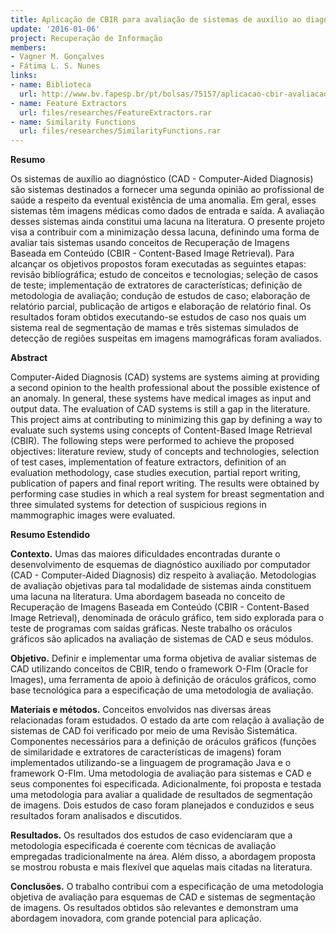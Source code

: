 ```yaml
---
title: Aplicação de CBIR para avaliação de sistemas de auxílio ao diagnóstico
update: '2016-01-06'
project: Recuperação de Informação
members:
- Vagner M. Gonçalves
- Fátima L. S. Nunes
links:
- name: Biblioteca
  url: http://www.bv.fapesp.br/pt/bolsas/75157/aplicacao-cbir-avaliacao-sistemas-auxilio/
- name: Feature Extractors
  url: files/researches/FeatureExtractors.rar
- name: Similarity Functions
  url: files/researches/SimilarityFunctions.rar
---
```


**Resumo**


Os sistemas de auxílio ao diagnóstico (CAD - Computer-Aided Diagnosis) são sistemas destinados a fornecer uma segunda opinião ao profissional de saúde a respeito da eventual existência de uma anomalia. Em geral, esses sistemas têm imagens médicas como dados de entrada e saída. A avaliação desses sistemas ainda constitui uma lacuna na literatura. O presente projeto visa a contribuir com a minimização dessa lacuna, definindo uma forma de avaliar tais sistemas usando conceitos de Recuperação de Imagens Baseada em Conteúdo (CBIR - Content-Based Image Retrieval). Para alcançar os objetivos propostos foram executadas as seguintes etapas: revisão bibliográfica; estudo de conceitos e tecnologias; seleção de casos de teste; implementação de extratores de características; definição de metodologia de avaliação; condução de estudos de caso; elaboração de relatório parcial, publicação de artigos e elaboração de relatório final. Os resultados foram obtidos executando-se estudos de caso nos quais um sistema real de segmentação de mamas e três sistemas simulados de detecção de regiões suspeitas em imagens mamográficas foram avaliados.


**Abstract**


Computer-Aided Diagnosis (CAD) systems are systems aiming at providing a second opinion to the health professional about the possible existence of an anomaly. In general, these systems have medical images as input and output data. The evaluation of CAD systems is still a gap in the literature. This project aims at contributing to minimizing this gap by defining a way to evaluate such systems using concepts of Content-Based Image Retrieval (CBIR). The following steps were performed to achieve the proposed objectives: literature review, study of concepts and technologies, selection of test cases, implementation of feature extractors, definition of an evaluation methodology, case studies execution, partial report writing, publication of papers and final report writing. The results were obtained by performing case studies in which a real system for breast segmentation and three simulated systems for detection of suspicious regions in mammographic images were evaluated.


**Resumo Estendido**



**Contexto.**
 Umas das maiores dificuldades encontradas durante o desenvolvimento de esquemas de diagnóstico auxiliado por computador (CAD - Computer-Aided Diagnosis) diz respeito à avaliação. Metodologias de avaliação objetivas para tal modalidade de sistemas ainda constituem uma lacuna na literatura. Uma abordagem baseada no conceito de Recuperação de Imagens Baseada em Conteúdo (CBIR - Content-Based Image Retrieval), denominada de oráculo gráfico, tem sido explorada para o teste de programas com saídas gráficas. Neste trabalho os oráculos gráficos são aplicados na avaliação de sistemas de CAD e seus módulos.


**Objetivo.**
 Definir e implementar uma forma objetiva de avaliar sistemas de CAD utilizando conceitos de CBIR, tendo o framework O-FIm (Oracle for Images), uma ferramenta de apoio à definição de oráculos gráficos, como base tecnológica para a especificação de uma metodologia de avaliação.


**Materiais e métodos.**
 Conceitos envolvidos nas diversas áreas relacionadas foram estudados. O estado da arte com relação à avaliação de sistemas de CAD foi verificado por meio de uma Revisão Sistemática. Componentes necessários para a definição de oráculos gráficos (funções de similaridade e extratores de características de imagens) foram implementados utilizando-se a linguagem de programação Java e o framework O-FIm. Uma metodologia de avaliação para sistemas e CAD e seus componentes foi especificada. Adicionalmente, foi proposta e testada uma metodologia para avaliar a qualidade de resultados de segmentação de imagens. Dois estudos de caso foram planejados e conduzidos e seus resultados foram analisados e discutidos.


**Resultados.**
 Os resultados dos estudos de caso evidenciaram que a metodologia especificada é coerente com técnicas de avaliação empregadas tradicionalmente na área. Além disso, a abordagem proposta se mostrou robusta e mais flexível que aquelas mais citadas na literatura.


**Conclusões.**
 O trabalho contribui com a especificação de uma metodologia objetiva de avaliação para esquemas de CAD e sistemas de segmentação de imagens. Os resultados obtidos são relevantes e demonstram uma abordagem inovadora, com grande potencial para aplicação.

